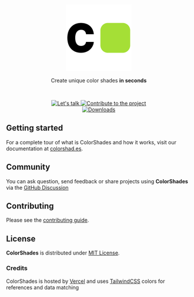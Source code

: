 <p align="center">
    <a href="https://colorshad.es">
        <img src="https://github.com/hugovntr/colorshades/raw/master/packages/documentation/public/favicon_180.png" alt="ColorShades Logo" height="180">
    </a>
    <p align="center">Create unique color shades <strong>in seconds</strong></p>
</p>
<br />
<p align="center">
    <a aria-label="Let's talk" href="https://twitter.com/@hugovntr">
        <img src="https://img.shields.io/badge/lets%20talk-FFF.svg?style=for-the-badge&labelColor=38BDF8&logo=twitter&logoWidth=20&logoColor=F0F9FF" alt="Let's talk">
    </a>
    <a aria-label="Contribute to the project" href="https://github.com/hugovntr/colorshades/discussions">
        <img src="https://img.shields.io/badge/contribute%20to%20the%20project-0F172A.svg?style=for-the-badge&labelColor=334155&logo=github&logoWidth=20&logoColor=FFF" alt="Contribute to the project">
    </a>
    <br/>
    <a aria-label="Downloads" href="https://www.npmjs.com/package/colorshades">
        <img src="https://img.shields.io/npm/dt/colorshades?style=for-the-badge&labelColor=334155&logo=npm&logoWidth=20" alt="Downloads">
    </a>
</p>

## Getting started

For a complete tour of what is ColorShades and how it works, visit our documentation at [colorshad.es](https://colorshad.es/docs).

## Community

You can ask question, send feedback or share projects using **ColorShades** via the [GitHub Discussion](https://github.com/hugovntr/colorshades/discussions)

## Contributing

Please see the [contributing guide](/CONTRIBUTING.md).

## License

**ColorShades** is distributed under [MIT License](/LICENSE.md).

### Credits

ColorShades is hosted by [Vercel](https://vercel.com) and uses [TailwindCSS](https://tailwindcss.com/docs/customizing-colors#color-palette-reference) colors for references and data matching
